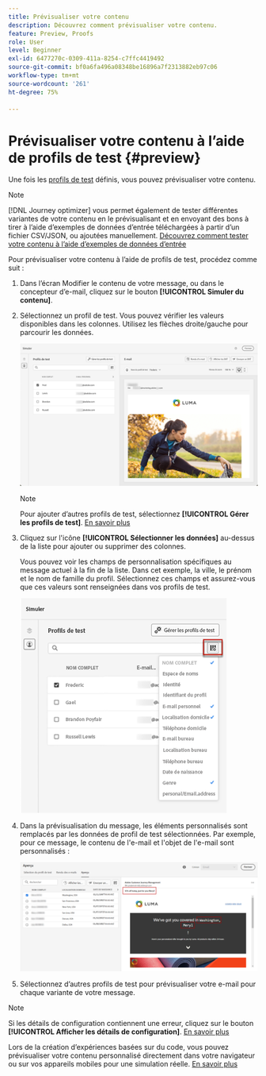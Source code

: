 ```yaml
---
title: Prévisualiser votre contenu
description: Découvrez comment prévisualiser votre contenu.
feature: Preview, Proofs
role: User
level: Beginner
exl-id: 6477270c-0309-411a-8254-c7ffc4419492
source-git-commit: bf0a6fa496a08348be16896a7f2313882eb97c06
workflow-type: tm+mt
source-wordcount: '261'
ht-degree: 75%

---
```


# Prévisualiser votre contenu à l’aide de profils de test {#preview}

<!--## Preview your content {#preview-content}-->

Une fois les [profils de test](test-profiles.md) définis, vous pouvez prévisualiser votre contenu.

>[!NOTE]
>
>[!DNL Journey optimizer] vous permet également de tester différentes variantes de votre contenu en le prévisualisant et en envoyant des bons à tirer à l’aide d’exemples de données d’entrée téléchargées à partir d’un fichier CSV/JSON, ou ajoutées manuellement. [Découvrez comment tester votre contenu à l’aide d’exemples de données d’entrée](../test-approve/simulate-sample-input.md)

Pour prévisualiser votre contenu à l’aide de profils de test, procédez comme suit :

1. Dans l’écran Modifier le contenu de votre message, ou dans le concepteur d’e-mail, cliquez sur le bouton **[!UICONTROL Simuler du contenu]**.

1. Sélectionnez un profil de test. Vous pouvez vérifier les valeurs disponibles dans les colonnes. Utilisez les flèches droite/gauche pour parcourir les données.

   ![](../email/assets/preview-select-profile.png)

   >[!NOTE]
   >
   >Pour ajouter d’autres profils de test, sélectionnez **[!UICONTROL Gérer les profils de test]**. [En savoir plus](test-profiles.md)

1. Cliquez sur l&#39;icône **[!UICONTROL Sélectionner les données]** au-dessus de la liste pour ajouter ou supprimer des colonnes.

   Vous pouvez voir les champs de personnalisation spécifiques au message actuel à la fin de la liste. Dans cet exemple, la ville, le prénom et le nom de famille du profil. Sélectionnez ces champs et assurez-vous que ces valeurs sont renseignées dans vos profils de test.

   ![](../email/assets/preview-select-data.png)

1. Dans la prévisualisation du message, les éléments personnalisés sont remplacés par les données de profil de test sélectionnées. Par exemple, pour ce message, le contenu de l&#39;e-mail et l&#39;objet de l&#39;e-mail sont personnalisés :

   ![](../email/assets/preview-test-profile.png)

1. Sélectionnez d’autres profils de test pour prévisualiser votre e-mail pour chaque variante de votre message.

>[!NOTE]
>
>Si les détails de configuration contiennent une erreur, cliquez sur le bouton **[!UICONTROL Afficher les détails de configuration]**. [En savoir plus](../email/surface-personalization.md#check-configuration)

Lors de la création d’expériences basées sur du code, vous pouvez prévisualiser votre contenu personnalisé directement dans votre navigateur ou sur vos appareils mobiles pour une simulation réelle. [En savoir plus](../code-based/test-code-based.md#preview-on-device)

